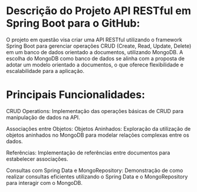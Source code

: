 # Descrição do Projeto API RESTful em Spring Boot para o GitHub:
 
  O projeto em questão visa criar uma API RESTful utilizando o framework Spring Boot para gerenciar operações CRUD (Create, Read, Update, Delete) em um banco de dados orientado a documentos, utilizando MongoDB. A escolha do MongoDB como banco de dados se alinha com a proposta de adotar um modelo orientado a documentos, o que oferece flexibilidade e escalabilidade para a aplicação.

# Principais Funcionalidades:

CRUD Operations: Implementação das operações básicas de CRUD para manipulação de dados na API.

Associações entre Objetos:
  Objetos Aninhados: Exploração da utilização de objetos aninhados no MongoDB para modelar relações complexas entre os dados.
  
  Referências: Implementação de referências entre documentos para estabelecer associações.

Consultas com Spring Data e MongoRepository: Demonstração de como realizar consultas eficientes utilizando o Spring Data e o MongoRepository para interagir com o MongoDB.

